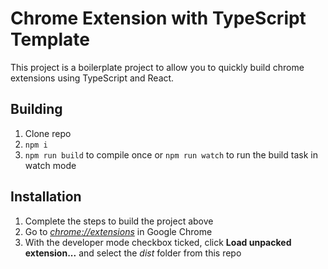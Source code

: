 Chrome Extension with TypeScript Template
=========================================

This project is a boilerplate project to allow you to quickly build chrome extensions using TypeScript and React.

## Building

1.  Clone repo
2.  `npm i`
3.  `npm run build` to compile once or `npm run watch` to run the build task in watch mode

## Installation

1.  Complete the steps to build the project above
2.  Go to [_chrome://extensions_](chrome://extensions) in Google Chrome
3.  With the developer mode checkbox ticked, click **Load unpacked extension...** and select the _dist_ folder from this repo
